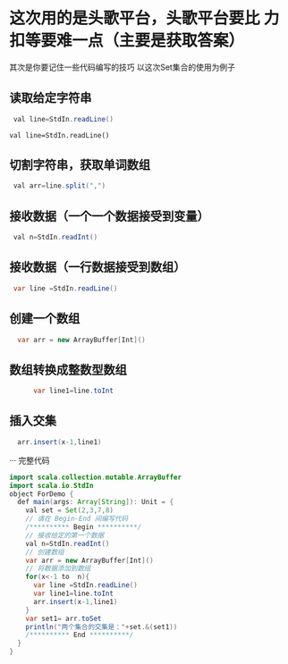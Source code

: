 
#  这次用的是头歌平台，头歌平台要比 力扣等要难一点（主要是获取答案）
其次是你要记住一些代码编写的技巧
以这次Set集合的使用为例子


## 读取给定字符串  
```java
 val line=StdIn.readLine() 
```
    val line=StdIn.readLine() 
    
## 切割字符串，获取单词数组  
 ```java
  val arr=line.split(",")
```

## 接收数据（一个一个数据接受到变量）
```java
 val n=StdIn.readInt()  
```


## 接收数据（一行数据接受到数组）

```java
 var line =StdIn.readLine()  
```
## 创建一个数组
```java
  var arr = new ArrayBuffer[Int]()  
```

## 数组转换成整数型数组
```java
      var line1=line.toInt  
```

## 插入交集

```java
  arr.insert(x-1,line1)  
```



···
完整代码
```java
import scala.collection.mutable.ArrayBuffer  
import scala.io.StdIn
object ForDemo {  
  def main(args: Array[String]): Unit = {
    val set = Set(2,3,7,8)  
    // 请在 Begin-End 间编写代码  
    /********** Begin **********/  
    // 接收给定的第一个数据  
    val n=StdIn.readInt()  
    // 创建数组  
    var arr = new ArrayBuffer[Int]()  
    // 将数据添加到数组  
    for(x<-1 to  n){  
      var line =StdIn.readLine()  
      var line1=line.toInt  
      arr.insert(x-1,line1)  
    }  
    var set1= arr.toSet  
    println("两个集合的交集是："+set.&(set1))
    /********** End **********/
  }  
}  
```
